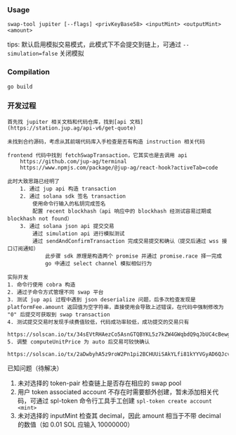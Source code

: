 ### Usage

```shell
swap-tool jupiter [--flags] <privKeyBase58> <inputMint> <outputMint> <amount>
```

tips: 默认启用模拟交易模式，此模式下不会提交到链上，可通过 `--simulation=false` 关闭模拟

### Compilation

```shell
go build
```

### 开发过程

    首先找 jupiter 相关文档和代码仓库，找到[api 文档](https://station.jup.ag/api-v6/get-quote)

    未找到合约源码，考虑从其前端代码库入手检查是否有构造 instruction 相关代码

    frontend 代码中找到 fetchSwapTransaction，它其实也是去调用 api
        https://github.com/jup-ag/terminal
        https://www.npmjs.com/package/@jup-ag/react-hook?activeTab=code

    此时大致思路已经明了
        1. 通过 jup api 构造 transaction
        2. 通过 solana sdk 签名 transaction
            使用命令行输入的私钥完成签名
            配置 recent blockhash（api 响应中的 blockhash 经测试容易过期或 blockhash not found）
        3. 通过 solana json api 提交交易
            通过 simulation api 进行模拟测试
            通过 sendAndConfirmTransaction 完成交易提交和确认（提交后通过 wss 接口订阅通知）
                此步骤 sdk 原理是构造两个 promise 并通过 promise.race 择一完成
                go 中通过 select channel 模拟相似行为

    实际开发
    1. 命令行使用 cobra 构造
    2. 通过子命令方式管理不同 swap 平台
    3. 测试 jup api 过程中遇到 json deserialize 问题，后多次检查发现是 platformFee.amount 返回值为空字符串，直接使用会导致上述错误，在代码中强制修改为 "0" 后提交可获取到 swap transaction
    4. 测试提交交易时发现手续费值较低，代码成功率较低，成功提交的交易只有
        https://solscan.io/tx/34sEVtRHAezCo5AsnGTQBYKL5z7kZW4GWqbdQ9qJbUC4cBewgz9KNcTQYeQBzq8UJr7YMh4s65hVfp4wKEsaGgtP
    5. 调整 computeUnitPrice 为 auto 后交易可较快确认
        https://solscan.io/tx/2aDwbyhA5z9roW2Pn1pi2BCHUUiSAkYLfi81kYYVGyAD6QJcvn9bbx8M2p57SoBRvGYBT3WeGcoaw7LMHdK8yipk

已知问题（待解决）

1. 未对选择的 token-pair 检查链上是否存在相应的 swap pool
2. 用户 token associated account 不存在时需要额外创建，暂未添加相关代码，可通过 spl-token 命令行工具手工创建 `spl-token create account <mint>`
3. 未对选择的 inputMint 检查其 decimal，因此 amount 相当于不带 decimal 的数值（如 0.01 SOL 应输入 10000000）
